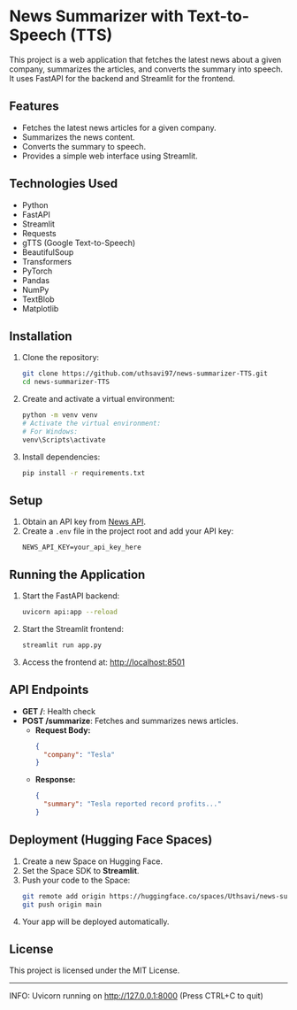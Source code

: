 # News Summarizer with Text-to-Speech (TTS)

This project is a web application that fetches the latest news about a given company, summarizes the articles, and converts the summary into speech. It uses FastAPI for the backend and Streamlit for the frontend.

## Features
- Fetches the latest news articles for a given company.
- Summarizes the news content.
- Converts the summary to speech.
- Provides a simple web interface using Streamlit.

## Technologies Used
- Python
- FastAPI
- Streamlit
- Requests
- gTTS (Google Text-to-Speech)
- BeautifulSoup
- Transformers
- PyTorch
- Pandas
- NumPy
- TextBlob
- Matplotlib

## Installation
1. Clone the repository:
    ```bash
    git clone https://github.com/uthsavi97/news-summarizer-TTS.git
    cd news-summarizer-TTS
    ```
2. Create and activate a virtual environment:
    ```bash
    python -m venv venv
    # Activate the virtual environment:
    # For Windows:
    venv\Scripts\activate
    ```
3. Install dependencies:
    ```bash
    pip install -r requirements.txt
    ```

## Setup
1. Obtain an API key from [News API](https://newsapi.org/).
2. Create a `.env` file in the project root and add your API key:
    ```plaintext
    NEWS_API_KEY=your_api_key_here
    ```

## Running the Application
1. Start the FastAPI backend:
    ```bash
    uvicorn api:app --reload
    ```
2. Start the Streamlit frontend:
    ```bash
    streamlit run app.py
    ```
3. Access the frontend at: [http://localhost:8501](http://localhost:8501)

## API Endpoints
- **GET /**: Health check
- **POST /summarize**: Fetches and summarizes news articles.
  - **Request Body:**
    ```json
    {
      "company": "Tesla"
    }
    ```
  - **Response:**
    ```json
    {
      "summary": "Tesla reported record profits..."
    }
    ```

## Deployment (Hugging Face Spaces)
1. Create a new Space on Hugging Face.
2. Set the Space SDK to **Streamlit**.
3. Push your code to the Space:
    ```bash
    git remote add origin https://huggingface.co/spaces/Uthsavi/news-summarizer-tts
    git push origin main
    ```
4. Your app will be deployed automatically.

## License
This project is licensed under the MIT License.

---

INFO: Uvicorn running on http://127.0.0.1:8000 (Press CTRL+C to quit)

